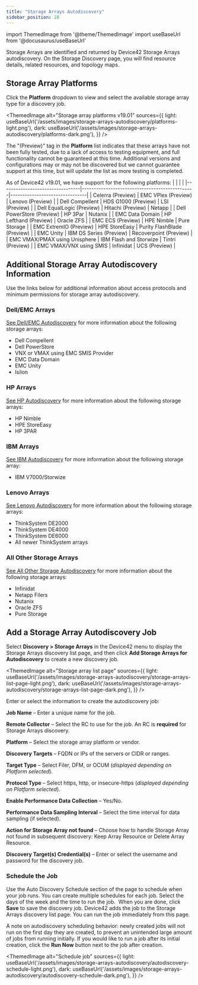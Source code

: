 ```yaml
---
title: "Storage Arrays Autodiscovery"
sidebar_position: 28
---
```


import ThemedImage from '@theme/ThemedImage'
import useBaseUrl from '@docusaurus/useBaseUrl'

Storage Arrays are identified and returned by Device42 Storage Arrays autodiscovery. On the Storage Discovery page, you will find resource details, related resources, and topology maps. 

## Storage Array Platforms

Click the **Platform** dropdown to view and select the available storage array type for a discovery job.

<ThemedImage
  alt="Storage array platforms v19.01"
  sources={{
    light: useBaseUrl('/assets/images/storage-arrays-autodiscovery/platforms-light.png'),
    dark: useBaseUrl('/assets/images/storage-arrays-autodiscovery/platforms-dark.png'),
  }}
/>

The "(Preview)" tag in the **Platform** list indicates that these arrays have not been fully tested, due to a lack of access to testing equipment, and full functionality cannot be guaranteed at this time. Additional versions and configurations may or may not be discovered but we cannot guarantee support at this time, but will update the list as more testing is completed.

As of Device42 v19.01, we have support for the following platforms:
|   |                               |                   |
|---------------------------------|-----------------------------------------------|--------------------------------|
| Celerra (Preview)               | EMC VPlex (Preview)                          | Lenovo (Preview)               |
| Dell Compellent                 | HDS G1000 (Preview)                          | LSI (Preview)                  |
| Dell EqualLogic (Preview)       | Hitachi (Preview)                            | Netapp                         |
| Dell PowerStore (Preview)       | HP 3Par                                      | Nutanix                        |
| EMC Data Domain                 | HP Lefthand (Preview)                        | Oracle ZFS                     |
| EMC ECS (Preview)               | HPE Nimble                                   | Pure Storage                   |
| EMC ExtremIO (Preview)          | HPE StoreEasy                                | Purity FlashBlade (Preview)    |
| EMC Unity                       | IBM DS Series (Preview)                      | Recoverpoint (Preview)         |
| EMC VMAX/PMAX using Unisphere   | IBM Flash and Storwize                       | Tintri (Preview)               |
| EMC VMAX/VNX using SMIS         | Infinidat                                    | UCS (Preview)                  |


## Additional Storage Array Autodiscovery Information

Use the links below for additional information about access protocols and minimum permissions for storage array autodiscovery.

### Dell/EMC Arrays

[See Dell/EMC Autodiscovery](auto-discovery/storage-arrays-autodiscovery/dell-emc-autodiscovery.md) for more information about the following storage arrays:

- Dell Compellent
- Dell PowerStore
- VNX or VMAX using EMC SMIS Provider
- EMC Data Domain
- EMC Unity
- Isilon

### HP Arrays

[See HP Autodiscovery](auto-discovery/storage-arrays-autodiscovery/hp-autodiscovery.md) for more information about the following storage arrays:

- HP Nimble
- HPE StoreEasy
- HP 3PAR

### IBM Arrays

[See IBM Autodiscovery](auto-discovery/storage-arrays-autodiscovery/ibm-autodiscovery.md) for more information about the following storage array:

- IBM V7000/Storwize

### Lenovo Arrays

[See Lenovo Autodiscovery](auto-discovery/storage-arrays-autodiscovery/lenovo-autodiscovery.md) for more information about the following storage arrays:

- ThinkSystem DE2000
- ThinkSystem DE4000
- ThinkSystem DE6000
- All newer ThinkSystem arrays

### All Other Storage Arrays

[See All Other Storage Autodiscovery](auto-discovery/storage-arrays-autodiscovery/all-other-storage-autodiscovery.md) for more information about the following storage arrays:

- Infinidat
- Netapp Filers
- Nutanix
- Oracle ZFS
- Pure Storage

## Add a Storage Array Autodiscovery Job

Select **Discovery > Storage Arrays** in the Device42 menu to display the Storage Arrays discovery list page, and then click **Add Storage Arrays for Autodiscovery** to create a new discovery job.  

<ThemedImage
  alt="Storage array list page"
  sources={{
    light: useBaseUrl('/assets/images/storage-arrays-autodiscovery/storage-arrays-list-page-light.png'),
    dark: useBaseUrl('/assets/images/storage-arrays-autodiscovery/storage-arrays-list-page-dark.png'),
  }}
/>

Enter or select the information to create the autodiscovery job:

**Job Name** – Enter a unique name for the job.

**Remote Collector** – Select the RC to use for the job. An RC is **required** for Storage Arrays discovery.

**Platform** – Select the storage array platform or vendor.

**Discovery Targets** – FQDN or IPs of the servers or CIDR or ranges.

**Target Type** – Select Filer, DFM, or OCUM (_displayed depending on Platform selected_).

**Protocol Type** – Select https, http, or insecure-https (_displayed_ _depending on Platform selected_).

**Enable Performance Data Collection** – Yes/No.

**Performance Data Sampling Interval** – Select the time interval for data sampling (if selected).

**Action for Storage Array not found** – Choose how to handle Storage Array not found in subsequent discovery: Keep Array Resource or Delete Array Resource.

**Discovery Target(s) Credential(s)** – Enter or select the username and password for the discovery job.

### Schedule the Job

Use the Auto Discovery Schedule section of the page to schedule when your job runs. You can create multiple schedules for each job. Select the days of the week and the time to run the job.  When you are done, click **Save** to save the discovery job. Device42 adds the job to the Storage Arrays discovery list page. You can run the job immediately from this page. 

A note on autodiscovery scheduling behavior: newly created jobs will not run on the first day they are created, to prevent an unintended large amount of jobs from running initially. If you would like to run a job after its initial creation, click the **Run Now** button next to the job after creation.

<ThemedImage
  alt="Schedule job"
  sources={{
    light: useBaseUrl('/assets/images/storage-arrays-autodiscovery/autodiscovery-schedule-light.png'),
    dark: useBaseUrl('/assets/images/storage-arrays-autodiscovery/autodiscovery-schedule-dark.png'),
  }}
/>

